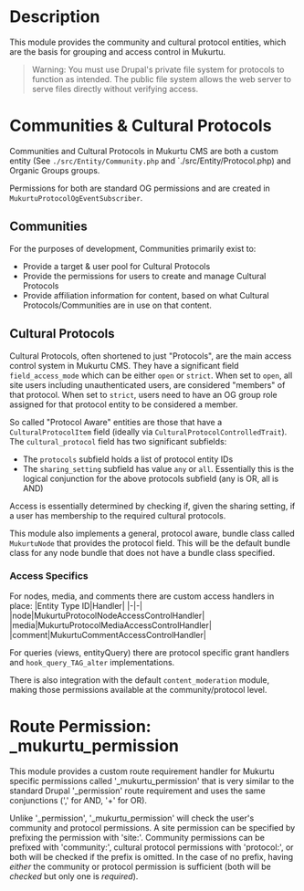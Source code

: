 # Description
This module provides the community and cultural protocol entities, which are the basis for grouping and access control in Mukurtu.

>Warning: You must use Drupal's private file system for protocols to function as intended. The public file system allows the web server to serve files directly without verifying access.

# Communities & Cultural Protocols
Communities and Cultural Protocols in Mukurtu CMS are both a custom entity (See `./src/Entity/Community.php` and `./src/Entity/Protocol.php) and Organic Groups groups.

Permissions for both are standard OG permissions and are created in `MukurtuProtocolOgEventSubscriber`.

## Communities
For the purposes of development, Communities primarily exist to:
* Provide a target & user pool for Cultural Protocols
* Provide the permissions for users to create and manage Cultural Protocols
* Provide affiliation information for content, based on what Cultural Protocols/Communities are in use on that content.

## Cultural Protocols
Cultural Protocols, often shortened to just "Protocols", are the main access control system in Mukurtu CMS. They have a significant field `field_access_mode` which can be either `open` or `strict`. When set to `open`, all site users including unauthenticated users, are considered "members" of that protocol. When set to `strict`, users need to have an OG group role assigned for that protocol entity to be considered a member.

So called "Protocol Aware" entities are those that have a `CulturalProtocolItem` field (ideally via `CulturalProtocolControlledTrait`). The `cultural_protocol` field has two significant subfields:
* The `protocols` subfield holds a list of protocol entity IDs
* The `sharing_setting` subfield has value `any` or `all`. Essentially this is the logical conjunction for the above protocols subfield (any is OR, all is AND)

Access is essentially determined by checking if, given the sharing setting, if a user has membership to the required cultural protocols.

This module also implements a general, protocol aware, bundle class called `MukurtuNode` that provides the protocol field. This will be the default bundle class for any node bundle that does not have a bundle class specified.

### Access Specifics
For nodes, media, and comments there are custom access handlers in place:
|Entity Type ID|Handler|
|-|-|
|node|MukurtuProtocolNodeAccessControlHandler|
|media|MukurtuProtocolMediaAccessControlHandler|
|comment|MukurtuCommentAccessControlHandler|

For queries (views, entityQuery) there are protocol specific grant handlers and `hook_query_TAG_alter` implementations.

There is also integration with the default `content_moderation` module, making those permissions available at the community/protocol level.

# Route Permission: _mukurtu_permission
This module provides a custom route requirement handler for Mukurtu specific permissions called '_mukurtu_permission' that is very similar to the standard Drupal '_permission' route requirement and uses the same conjunctions (',' for AND, '+' for OR).

Unlike '_permission', '_mukurtu_permission' will check the user's community and protocol permissions. A site permission can be specified by prefixing the permission with 'site:'. Community permissions can be prefixed with 'community:', cultural protocol permissions with 'protocol:', or both will be checked if the prefix is omitted. In the case of no prefix, having *either* the community or protocol permission is sufficient (both will be *checked* but only one is *required*).
